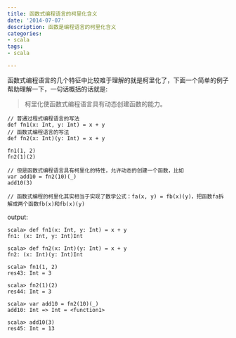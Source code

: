 ```yaml
---
title: 函数式编程语言的柯里化含义
date: '2014-07-07'
description: 函数是编程语言的柯里化含义
categories:
- scala
tags:
- scala

---
```


函数式编程语言的几个特征中比较难于理解的就是柯里化了，下面一个简单的例子帮助理解一下，一句话概括的话就是:

> 柯里化使函数式编程语言具有动态创建函数的能力。

```
// 普通过程式编程语言的写法
def fn1(x: Int, y: Int) = x + y
// 函数式编程语言的写法
def fn2(x: Int)(y: Int) = x + y

fn1(1, 2)
fn2(1)(2)

// 但是函数式编程语言具有柯里化的特性，允许动态的创建一个函数，比如
var add10 = fn2(10)(_)
add10(3)

// 函数式编程的柯里化其实相当于实现了数学公式：fa(x, y) = fb(x)(y)，把函数fa拆解成两个函数fb(x)和fb(x)(y)
```

output:

```
scala> def fn1(x: Int, y: Int) = x + y
fn1: (x: Int, y: Int)Int

scala> def fn2(x: Int)(y: Int) = x + y
fn2: (x: Int)(y: Int)Int

scala> fn1(1, 2)
res43: Int = 3

scala> fn2(1)(2)
res44: Int = 3

scala> var add10 = fn2(10)(_)
add10: Int => Int = <function1>

scala> add10(3)
res45: Int = 13
```
